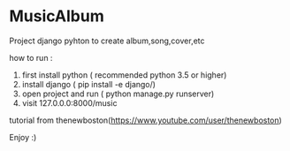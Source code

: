 # MusicAlbum
Project django pyhton to create album,song,cover,etc

how to run :

1. first install python ( recommended python 3.5 or higher)
2. install django ( pip install -e django/)
3. open project and run ( python manage.py runserver)
4. visit 127.0.0.0:8000/music

tutorial from thenewboston(https://www.youtube.com/user/thenewboston)


Enjoy :)
